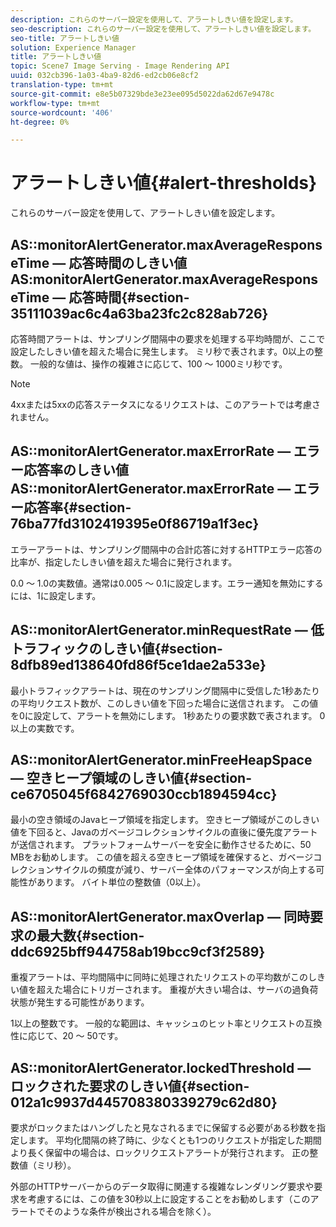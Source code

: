 ```yaml
---
description: これらのサーバー設定を使用して、アラートしきい値を設定します。
seo-description: これらのサーバー設定を使用して、アラートしきい値を設定します。
seo-title: アラートしきい値
solution: Experience Manager
title: アラートしきい値
topic: Scene7 Image Serving - Image Rendering API
uuid: 032cb396-1a03-4ba9-82d6-ed2cb06e8cf2
translation-type: tm+mt
source-git-commit: e8e5b07329bde3e23ee095d5022da62d67e9478c
workflow-type: tm+mt
source-wordcount: '406'
ht-degree: 0%

---
```



# アラートしきい値{#alert-thresholds}

これらのサーバー設定を使用して、アラートしきい値を設定します。

## AS::monitorAlertGenerator.maxAverageResponseTime — 応答時間のしきい値AS:monitorAlertGenerator.maxAverageResponseTime — 応答時間{#section-35111039ac6c4a63ba23fc2c828ab726}

応答時間アラートは、サンプリング間隔中の要求を処理する平均時間が、ここで設定したしきい値を超えた場合に発生します。 ミリ秒で表されます。0以上の整数。 一般的な値は、操作の複雑さに応じて、100 ～ 1000ミリ秒です。

>[!NOTE]
>
>4xxまたは5xxの応答ステータスになるリクエストは、このアラートでは考慮されません。

## AS::monitorAlertGenerator.maxErrorRate — エラー応答率のしきい値AS::monitorAlertGenerator.maxErrorRate — エラー応答率{#section-76ba77fd3102419395e0f86719a1f3ec}

エラーアラートは、サンプリング間隔中の合計応答に対するHTTPエラー応答の比率が、指定したしきい値を超えた場合に発行されます。

0.0 ～ 1.0の実数値。通常は0.005 ～ 0.1に設定します。エラー通知を無効にするには、1に設定します。

## AS::monitorAlertGenerator.minRequestRate — 低トラフィックのしきい値{#section-8dfb89ed138640fd86f5ce1dae2a533e}

最小トラフィックアラートは、現在のサンプリング間隔中に受信した1秒あたりの平均リクエスト数が、このしきい値を下回った場合に送信されます。 この値を0に設定して、アラートを無効にします。 1秒あたりの要求数で表されます。 0以上の実数です。

## AS::monitorAlertGenerator.minFreeHeapSpace — 空きヒープ領域のしきい値{#section-ce6705045f6842769030ccb1894594cc}

最小の空き領域のJavaヒープ領域を指定します。 空きヒープ領域がこのしきい値を下回ると、Javaのガベージコレクションサイクルの直後に優先度アラートが送信されます。 プラットフォームサーバーを安全に動作させるために、50 MBをお勧めします。 この値を超える空きヒープ領域を確保すると、ガベージコレクションサイクルの頻度が減り、サーバー全体のパフォーマンスが向上する可能性があります。 バイト単位の整数値（0以上）。

## AS::monitorAlertGenerator.maxOverlap — 同時要求の最大数{#section-ddc6925bff944758ab19bcc9cf3f2589}

重複アラートは、平均間隔中に同時に処理されたリクエストの平均数がこのしきい値を超えた場合にトリガーされます。 重複が大きい場合は、サーバの過負荷状態が発生する可能性があります。

1以上の整数です。 一般的な範囲は、キャッシュのヒット率とリクエストの互換性に応じて、20 ～ 50です。

## AS::monitorAlertGenerator.lockedThreshold — ロックされた要求のしきい値{#section-012a1c9937d445708380339279c62d80}

要求がロックまたはハングしたと見なされるまでに保留する必要がある秒数を指定します。 平均化間隔の終了時に、少なくとも1つのリクエストが指定した期間より長く保留中の場合は、ロックリクエストアラートが発行されます。 正の整数値（ミリ秒）。

外部のHTTPサーバーからのデータ取得に関連する複雑なレンダリング要求や要求を考慮するには、この値を30秒以上に設定することをお勧めします（このアラートでそのような条件が検出される場合を除く）。
